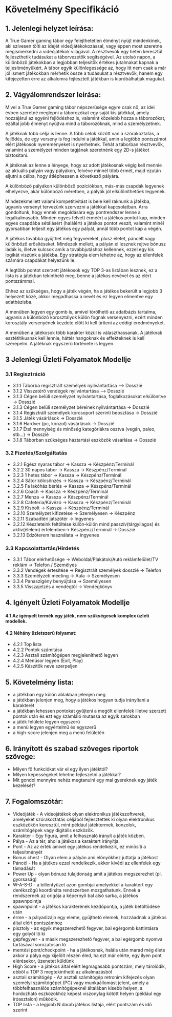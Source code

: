 # Követelmény Specifikáció

## 1. Jelenlegi helyzet leírása:
A True Gamer gaming tábor egy felejthetetlen élményt nyújt mindenkinek, aki szívesen tölti az idejét videójátékokozással, vagy éppen most szeretne megismerkedni a videójátékok világával.
A résztvevők egy héten keresztül fejleszthetik tudásukat a táborvezetők segítségével. Az utolsó napon, a különböző játékokban a legjobban teljesítők értékes jutalmakat kapnak a teljesítményükért.
A tábor egyik különlegessége az, hogy itt nem csak a már jól ismert játékokban mérhetik össze a tudásukat a résztvevők, hanem egy kifejezetten erre az alkalomra fejlesztett játékban is kipróbálhatják magukat. 

## 2. Vágyálomrendszer leírása:
<p>Mivel a True Gamer gaming tábor népszerűsége egyre csak nő, az idei évben szeretné meglepni a táborozókat egy saját kis játékkal, amely hozzájárul az egyéni fejlődéshez is,
  valamint közelebb hozza a táborozókat, ezáltal jobb élményt nyújtva mind a táborozóknak, mind a személyzetnek.</p> 
<p>A játéknak több célja is lenne. A főbb célok között van a szórakoztatás, a fejlődés, de egy verseny is fog indulni a játékkal, amin a legtöbb pontszámot elért játékosok 
  nyereményeket is nyerhetnek. Tehát a táborban résztvevők, valamint a személyzet minden tagjának szeretnénk egy 2D-s játékot biztosítani.</p> 
  <p>A játéknak az lenne a lényege, hogy az adott játékosnak végig kell mennie az aktuális pályán vagy pályákon, felvéve minnél több érmét, majd ezután eljutni a célba, hogy
  átléphessen a következő pályára. </p> 
  <p>A különböző pályákon különböző pozíciókban, más-más csapdák legyenek elhelyezve, akár különböző méretben, a pályák jól elkülöníthetőek legyenek.</p>
  <p>Mindezekmellett valami kompetitivitást is bele kell raknunk a játékba, ugyanis versenyt tervezünk szervezni a játékkal kapcsolatban. Arra gondoltunk, hogy ennek megoldására
  egy pontrendszer lenne a legalkalmasabb. Minden egyes felvett érméért a játékos pontot kap, minden egyes csapdába sétálásért (halálért) a játékos pontot veszít, valamint minél 
  gyorsabban teljesít egy játékos egy pályát, annál több pontot kap a végén. </p>
  <p>A játékos továbbá gyüjthet még fegyvereket, plusz életet, páncélt vagy különböző erősítéseket. Mindezek mellett, a pályán el lesznek rejtve bónusz ládák is, illetve kulcsok
  amik a továbbjutáshoz kellennek, ezzel egy kis logikát viszünk a játékba. Egy stratégia elem lehetne az, hogy az ellenfelek számára csapdákat helyezünk le. 
  <p>A legtöbb pontot szerzett játékosok egy TOP 3-as listában lesznek, ez a lista is a játékban tekinthető meg, benne a játékos nevével és az elért pontszámmal. </p>
  <p>Ehhez az szükséges, hogy a játék végén, ha a játékos bekerült a legjobb 3 helyezett közé, akkor megadhassa a nevét és ez legyen elmentve egy adatbázisba. </p>
  <p>A menüben legyen egy gomb is, amivel törölhető az adatbázis tartalma, ugyanis a különböző korosztályok külön fognak versenyezni, ezért minden korosztály versenyének kezdete
  előtt ki kell üríteni az eddigi eredményeket.</p>
  <p> A menüben a játékosok több karakter közül is választhassanak. A játéknak esztétitikusnak kell lennie, háttér hangoknak és effekteknek is kell szerepelni. A játéknak 
  egyszerű története is legyen. </p>

## 3 Jelenlegi Üzleti Folyamatok Modellje
### 3.1 Regisztráció
* 3.1.1 Táborba regisztrált személyek nyilvántartása --> Dosszié
* 3.1.2 Visszatérő vendégek nyilvántartása --> Dosszié
* 3.1.3 Cégen belüli személyzet nyilvántartása, foglalkozásokat elkülönítve → Dosszié
* 3.1.3 Cégen belüli személyzet béreinek nyilvántartása → Dosszié
* 3.1.4 Regisztrált személyek korcsoport szerinti beosztása → Dosszié
* 3.1.5 Játék vásárlások → Dosszié
* 3.1.6 Hardver (pc, konzol) vásárlások → Dosszié
* 3.1.7 Étel mennyiség és minőség kategóriákra osztva (vegán, paleo, stb...) → Dosszié
* 3.1.8 Táborban szükséges háztartási eszközök vásárlása → Dosszié

### 3.2 Fizetés/Szolgáltatás
* 3.2.1 Egész nyaras tábor → Kassza → Készpénz/Terminál
* 3.2.2 30 napos tábor → Kassza → Készpénz/Terminál
* 3.2.3 1 hetes tábor → Kassza → Készpénz/Terminál
* 3.2.4 Sátor kölcsönzés → Kassza → Készpénz/Terminál
* 3.2.5 Fa lakóház bérlés → Kassza → Készpénz/Terminál
* 3.2.6 Coach → Kassza → Készpénz/Terminál
* 3.2.7 Menza → Kassza → Készpénz/Terminál
* 3.2.8 Cafeteria/Kávézó → Kassza → Készpénz/Terminál
* 3.2.9 Kisbolt → Kassza → Készpénz/Terminál
* 3.2.10 Személyzet kifizetése → Személyesen → Készpénz
* 3.2.11 Szabadtéri játszótér → Ingyenes
* 3.2.12 Készleteink feltöltése külön-külön mind passzív(tárgyilagos) és aktív(élelem) értelemben→ Készpénz/Terminál → Dosszié
* 3.2.13 Edzőterem használata -> ingyenes

### 3.3 Kapcsolattartás/Hirdetés
* 3.3.1 Tábor elérhetősége → Weboldal/Plakátok/Autó reklámfelület/TV reklám → Telefon / Személyes
* 3.3.2 Vendégek értesítése → Regisztrált személyek dosszié → Telefon
* 3.3.3 Személyzeti meeting → Aula → Személyesen
* 3.3.4 Panaszigény benyújtása → Személyesen
* 3.3.5 Visszajelzés a vendégtől → Vendégkönyv

## 4. Igényelt Üzleti Folyamatok Modellje

#### 4.1 Az igényelt termék egy játék, nem szükségesek komplex üzleti modellek.
#### 4.2 Néhány üzletszerű folyamat: 
* 4.2.1 Top lista
* 4.2.2 Pontok számítása
* 4.2.3 Asztali számítógépen megjeleníthető legyen
* 4.2.4 Menüsor legyen (Exit, Play)
* 4.2.5 Készítők neve szerpeljen

## 5. Követelmény lista:

* a játékban egy külön ablakban jelenjen meg
* a játékban jelenjen meg, hogy a játékos hogyan tudja irányítani a karakterét
* a játékban lehessen pontokat gyűjteni a megölt ellenfelek illetve szerzett pontok után és ezt egy számláló mutassa az egyik sarokban
* a játék felülete legyen egyszerű
* a menü legyen egyértelmű és egyszerű
* a high-score jelenjen meg a menü felületén

## 6. Irányított és szabad szöveges riportok szövege: 

* Milyen fő funkciókat vár el egy ilyen játéktól?
* Milyen képességeket lehetne fejleszetni a játékkal?
* Mit gondol mennyire nehéz megtanulni egy mai gyereknek egy játék kezelését?

## 7. Fogalomszótár:

* Videójáték - A videojátékok olyan elektronikus játékszoftverek, amelyeket szórakoztatás céljából fejlesztettek ki olyan elektronikus eszközökön keresztül, mint például játéktermek, konzolok, számítógépek vagy digitális eszközök.
* Karakter - Egy figura, amit a felhasználó irányít a játék közben.
* Pálya - Az a tér, ahol a játékos a karaktert irányítja.
* Pont - Az az érték amivel egy játékos rendelkezik, ez minősíti a teljesítményét
* Bonus chest - Olyan elem a pályán ami előnyökhez juttatja a játékost
* Páncél - Ha a játékos ezzel rendelkezik, akkor kivédi az ellenfelek egy támadását
* Power Up - olyan bónusz tulajdonság amit a játékos megszerezhet (pl. gyorsaság)
* W-A-S-D - a billentyűzet azon gombjai amelyekkel a karaktert egy derékszögű koordináta rendszerben mozgathatunk. Ennek a rendszernek az origója a képernyő bal alsó sarka, a játékos spawnpointja
* spawnpoint - a játékos karakterének kezdőpontja, a játék betöltődése után
* érme - a pályadizájn egy eleme, gyűjthető elemek, hozzáadnak a játékos által elért pontszámhoz
* pisztoly - az egyik megszerezhető fegyver, bal egérgomb kattintásra egy golyót lő ki
* gépfegyver - a másik megszerezhető fegyver, a bal egérgomb nyomva tartásával sorozatosan lő
* mentési pont/checkpoint - ha a játékosnak, halála után marad még élete akkor a pálya egy kijelölt részén éled, ha ezt már elérte, egy ilyen pont elérésekor, üzenetet küldünk
* High Score - a játékos által elért legmagasabb pontszám, mely tárolódik, ebből a TOP 3 megtekinthető az alkalmazásból
* asztali számítógép - Az asztali számítógép retronim kifejezés olyan személyi számítógépet (PC) vagy munkaállomást jelent, amely a többfelhasználós számítógépeknél általában    kisebb helyen, a hordozható eszközökhöz képest viszonylag kötött helyen (például egy íróasztalon) működik.
* TOP lista - a legjobb N darab játékos listája, elért pontszám és idő szerint
